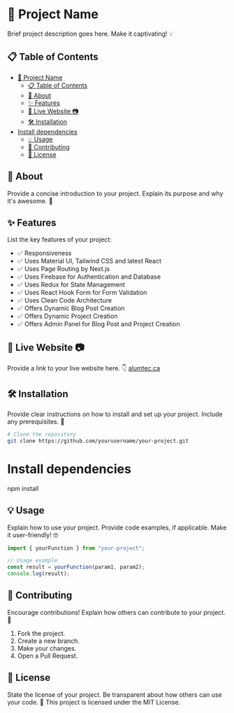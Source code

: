 # 🚀 Project Name

Brief project description goes here. Make it captivating! 💡

## 📋 Table of Contents

- [🚀 Project Name](#-project-name)
  - [📋 Table of Contents](#-table-of-contents)
  - [🧐 About](#-about)
  - [✨ Features](#-features)
  - [🎥 Live Website 📷](#-live-website-)
  - [🛠️ Installation](#️-installation)
- [Install dependencies](#install-dependencies)
  - [💡 Usage](#-usage)
  - [🤝 Contributing](#-contributing)
  - [📄 License](#-license)

## 🧐 About

Provide a concise introduction to your project. Explain its purpose and why it's awesome. 🌟

## ✨ Features

List the key features of your project:

- ✅ Responsiveness
- ✅ Uses Material UI, Tailwind CSS and latest React
- ✅ Uses Page Routing by Next.js
- ✅ Uses Firebase for Authentication and Database
- ✅ Uses Redux for State Management
- ✅ Uses React Hook Form for Form Validation
- ✅ Uses Clean Code Architecture
- ✅ Offers Dynamic Blog Post Creation
- ✅ Offers Dynamic Project Creation
- ✅ Offers Admin Panel for Blog Post and Project Creation

## 🎥 Live Website 📷

Provide a link to your live website here. 👇
[alumtec.ca](https://alumtec.ca/)

## 🛠️ Installation

Provide clear instructions on how to install and set up your project. Include any prerequisites. 🔧

```bash
# Clone the repository
git clone https://github.com/yourusername/your-project.git
```

# Install dependencies

npm install

## 💡 Usage

Explain how to use your project. Provide code examples, if applicable. Make it user-friendly! 🤓

```javascript
import { yourFunction } from "your-project";

// Usage example
const result = yourFunction(param1, param2);
console.log(result);
```

## 🤝 Contributing

Encourage contributions! Explain how others can contribute to your project. 🤗

1. Fork the project.
2. Create a new branch.
3. Make your changes.
4. Open a Pull Request.

## 📄 License

State the license of your project. Be transparent about how others can use your code. 📝
This project is licensed under the MIT License.
